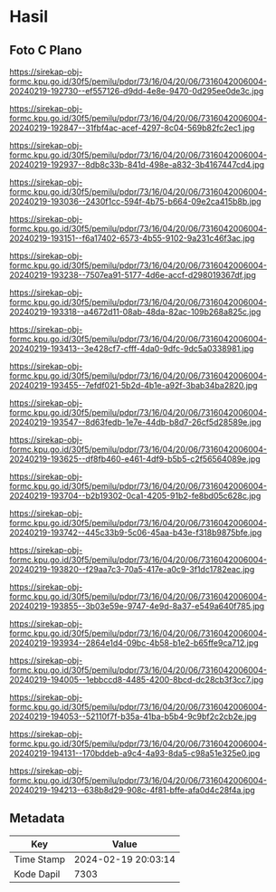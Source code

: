 # Hasil

## Foto C Plano

https://sirekap-obj-formc.kpu.go.id/30f5/pemilu/pdpr/73/16/04/20/06/7316042006004-20240219-192730--ef557126-d9dd-4e8e-9470-0d295ee0de3c.jpg

https://sirekap-obj-formc.kpu.go.id/30f5/pemilu/pdpr/73/16/04/20/06/7316042006004-20240219-192847--31fbf4ac-acef-4297-8c04-569b82fc2ec1.jpg

https://sirekap-obj-formc.kpu.go.id/30f5/pemilu/pdpr/73/16/04/20/06/7316042006004-20240219-192937--8db8c33b-841d-498e-a832-3b4167447cd4.jpg

https://sirekap-obj-formc.kpu.go.id/30f5/pemilu/pdpr/73/16/04/20/06/7316042006004-20240219-193036--2430f1cc-594f-4b75-b664-09e2ca415b8b.jpg

https://sirekap-obj-formc.kpu.go.id/30f5/pemilu/pdpr/73/16/04/20/06/7316042006004-20240219-193151--f6a17402-6573-4b55-9102-9a231c46f3ac.jpg

https://sirekap-obj-formc.kpu.go.id/30f5/pemilu/pdpr/73/16/04/20/06/7316042006004-20240219-193238--7507ea91-5177-4d6e-accf-d298019367df.jpg

https://sirekap-obj-formc.kpu.go.id/30f5/pemilu/pdpr/73/16/04/20/06/7316042006004-20240219-193318--a4672d11-08ab-48da-82ac-109b268a825c.jpg

https://sirekap-obj-formc.kpu.go.id/30f5/pemilu/pdpr/73/16/04/20/06/7316042006004-20240219-193413--3e428cf7-cfff-4da0-9dfc-9dc5a0338981.jpg

https://sirekap-obj-formc.kpu.go.id/30f5/pemilu/pdpr/73/16/04/20/06/7316042006004-20240219-193455--7efdf021-5b2d-4b1e-a92f-3bab34ba2820.jpg

https://sirekap-obj-formc.kpu.go.id/30f5/pemilu/pdpr/73/16/04/20/06/7316042006004-20240219-193547--8d63fedb-1e7e-44db-b8d7-26cf5d28589e.jpg

https://sirekap-obj-formc.kpu.go.id/30f5/pemilu/pdpr/73/16/04/20/06/7316042006004-20240219-193625--df8fb460-e461-4df9-b5b5-c2f56564089e.jpg

https://sirekap-obj-formc.kpu.go.id/30f5/pemilu/pdpr/73/16/04/20/06/7316042006004-20240219-193704--b2b19302-0ca1-4205-91b2-fe8bd05c628c.jpg

https://sirekap-obj-formc.kpu.go.id/30f5/pemilu/pdpr/73/16/04/20/06/7316042006004-20240219-193742--445c33b9-5c06-45aa-b43e-f318b9875bfe.jpg

https://sirekap-obj-formc.kpu.go.id/30f5/pemilu/pdpr/73/16/04/20/06/7316042006004-20240219-193820--f29aa7c3-70a5-417e-a0c9-3f1dc1782eac.jpg

https://sirekap-obj-formc.kpu.go.id/30f5/pemilu/pdpr/73/16/04/20/06/7316042006004-20240219-193855--3b03e59e-9747-4e9d-8a37-e549a640f785.jpg

https://sirekap-obj-formc.kpu.go.id/30f5/pemilu/pdpr/73/16/04/20/06/7316042006004-20240219-193934--2864e1d4-09bc-4b58-b1e2-b65ffe9ca712.jpg

https://sirekap-obj-formc.kpu.go.id/30f5/pemilu/pdpr/73/16/04/20/06/7316042006004-20240219-194005--1ebbccd8-4485-4200-8bcd-dc28cb3f3cc7.jpg

https://sirekap-obj-formc.kpu.go.id/30f5/pemilu/pdpr/73/16/04/20/06/7316042006004-20240219-194053--52110f7f-b35a-41ba-b5b4-9c9bf2c2cb2e.jpg

https://sirekap-obj-formc.kpu.go.id/30f5/pemilu/pdpr/73/16/04/20/06/7316042006004-20240219-194131--170bddeb-a9c4-4a93-8da5-c98a51e325e0.jpg

https://sirekap-obj-formc.kpu.go.id/30f5/pemilu/pdpr/73/16/04/20/06/7316042006004-20240219-194213--638b8d29-908c-4f81-bffe-afa0d4c28f4a.jpg


## Metadata

| Key        | Value               |
| ---------- | ------------------- |
| Time Stamp | 2024-02-19 20:03:14 |
| Kode Dapil | 7303                |



